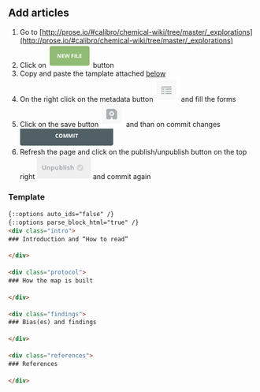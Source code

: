 ## Add articles

1. Go to [http://prose.io/#calibro/chemical-wiki/tree/master/_explorations](http://prose.io/#calibro/chemical-wiki/tree/master/_explorations)
2. Click on ![new_file.png](../media/new_file.png) button
3. Copy and paste the tamplate attached [below](https://github.com/calibro/chemical-wiki/blob/master/_explorations/readme.md#template)
4. On the right click on the metadata button ![metadata.png](../media/metadata.png) and fill the forms
5. Click on the save button ![save.png](../media/save.png) and than on commit changes ![commit.png](../media/commit.png)
6. Refresh the page and click on the publish/unpublish button on the top right ![publish.png](../media/publish.png) and commit again

### Template
```html
{::options auto_ids="false" /}
{::options parse_block_html="true" /}
<div class="intro">
### Introduction and “How to read”

</div>

<div class="protocol">
### How the map is built

</div>

<div class="findings">
### Bias(es) and findings

</div>

<div class="references">
### References

</div>
```
